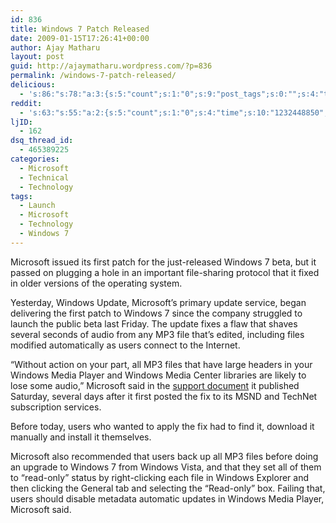 ```yaml
---
id: 836
title: Windows 7 Patch Released
date: 2009-01-15T17:26:41+00:00
author: Ajay Matharu
layout: post
guid: http://ajaymatharu.wordpress.com/?p=836
permalink: /windows-7-patch-released/
delicious:
  - 's:86:"s:78:"a:3:{s:5:"count";s:1:"0";s:9:"post_tags";s:0:"";s:4:"time";s:10:"1232448849";}";";'
reddit:
  - 's:63:"s:55:"a:2:{s:5:"count";s:1:"0";s:4:"time";s:10:"1232448850";}";";'
ljID:
  - 162
dsq_thread_id:
  - 465389225
categories:
  - Microsoft
  - Technical
  - Technology
tags:
  - Launch
  - Microsoft
  - Technology
  - Windows 7
---
```

Microsoft issued its first patch for the just-released Windows 7 beta, but it passed on plugging a hole in an important file-sharing protocol that it fixed in older versions of the operating system.

Yesterday, Windows Update, Microsoft&#8217;s primary update service, began delivering the first patch to Windows 7 since the company struggled to launch the public beta last Friday. The update fixes a flaw that shaves several seconds of audio from any MP3 file that&#8217;s edited, including files modified automatically as users connect to the Internet.

&#8220;Without action on your part, all MP3 files that have large headers in your Windows Media Player and Windows Media Center libraries are likely to lose some audio,&#8221; Microsoft said in the <a href="http://support.microsoft.com/kb/961367" target="_blank">support document</a> it published Saturday, several days after it first posted the fix to its MSND and TechNet subscription services.

Before today, users who wanted to apply the fix had to find it, download it manually and install it themselves.

Microsoft also recommended that users back up all MP3 files before doing an upgrade to Windows 7 from Windows Vista, and that they set all of them to &#8220;read-only&#8221; status by right-clicking each file in Windows Explorer and then clicking the General tab and selecting the &#8220;Read-only&#8221; box. Failing that, users should disable metadata automatic updates in Windows Media Player, Microsoft said.